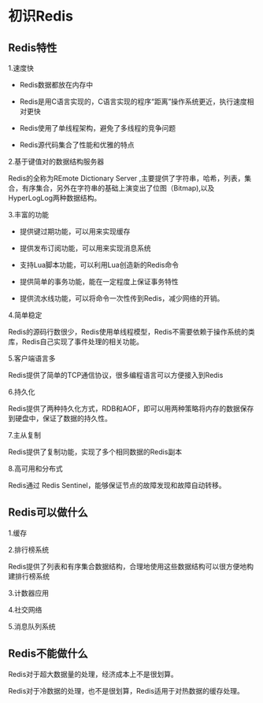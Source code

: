 # 初识Redis

## Redis特性

1.速度快

- Redis数据都放在内存中

- Redis是用C语言实现的，C语言实现的程序“距离”操作系统更近，执行速度相对更快

- Redis使用了单线程架构，避免了多线程的竞争问题

- Redis源代码集合了性能和优雅的特点

2.基于键值对的数据结构服务器

Redis的全称为REmote  Dictionary  Server ,主要提供了字符串，哈希，列表，集合，有序集合，另外在字符串的基础上演变出了位图（Bitmap),以及HyperLogLog两种数据结构。

3.丰富的功能

- 提供键过期功能，可以用来实现缓存

- 提供发布订阅功能，可以用来实现消息系统

- 支持Lua脚本功能，可以利用Lua创造新的Redis命令

- 提供简单的事务功能，能在一定程度上保证事务特性

- 提供流水线功能，可以将命令一次性传到Redis，减少网络的开销。

4.简单稳定

Redis的源码行数很少，Redis使用单线程模型，Redis不需要依赖于操作系统的类库，Redis自己实现了事件处理的相关功能。

5.客户端语言多

Redis提供了简单的TCP通信协议，很多编程语言可以方便接入到Redis

6.持久化

Redis提供了两种持久化方式，RDB和AOF，即可以用两种策略将内存的数据保存到硬盘中，保证了数据的持久性。

7.主从复制

Redis提供了复制功能，实现了多个相同数据的Redis副本

8.高可用和分布式

Redis通过 Redis Sentinel，能够保证节点的故障发现和故障自动转移。



## Redis可以做什么

1.缓存

2.排行榜系统

Redis提供了列表和有序集合数据结构，合理地使用这些数据结构可以很方便地构建排行榜系统

3.计数器应用

4.社交网络

5.消息队列系统



## Redis不能做什么

Redis对于超大数据量的处理，经济成本上不是很划算。

Redis对于冷数据的处理，也不是很划算，Redis适用于对热数据的缓存处理。




